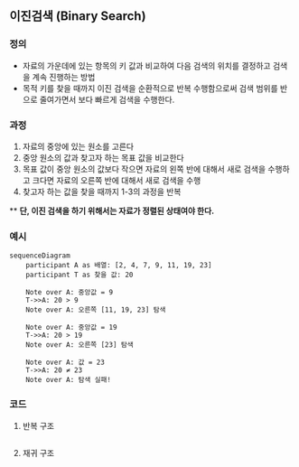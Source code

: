 ## 이진검색 (Binary Search)





### 정의

- 자료의 가운데에 있는 항목의 키 값과 비교하여
  다음 검색의 위치를 결정하고 검색을 계속 진행하는 방법
- 목적 키를 찾을 때까지 이진 검색을 순환적으로 반복 수행함으로써
  검색 범위를 반으로 줄여가면서 보다 빠르게 검색을 수행한다.



### 과정

1. 자료의 중앙에 있는 원소를 고른다
2. 중앙 원소의 값과 찾고자 하는 목표 값을 비교한다
3. 목표 값이 중앙 원소의 값보다 작으면
   자료의 왼쪽 반에 대해서 새로 검색을 수행하고
   크다면 자료의 오른쪽 반에 대해서 새로 검색을 수행
4. 찾고자 하는 값을 찾을 때까지 1-3의 과정을 반복

** **단, 이진 검색을 하기 위해서는 자료가 정렬된 상태여야 한다.**



### 예시

```mermaid
sequenceDiagram
    participant A as 배열: [2, 4, 7, 9, 11, 19, 23]
    participant T as 찾을 값: 20

    Note over A: 중앙값 = 9
    T->>A: 20 > 9
    Note over A: 오른쪽 [11, 19, 23] 탐색

    Note over A: 중앙값 = 19
    T->>A: 20 > 19
    Note over A: 오른쪽 [23] 탐색

    Note over A: 값 = 23
    T->>A: 20 ≠ 23
    Note over A: 탐색 실패!

```





### 코드

1. 반복 구조

   ```python
   ```

   

2. 재귀 구조

   ```python
   ```

   